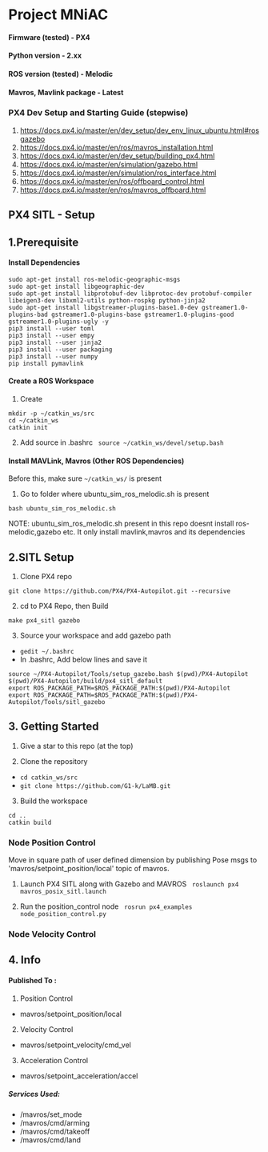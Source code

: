 # Project MNiAC

#### Firmware (tested) - PX4 
#### Python version - 2.xx
#### ROS version (tested) - Melodic
#### Mavros, Mavlink package - Latest

### PX4 Dev Setup and Starting Guide (stepwise)
1. https://docs.px4.io/master/en/dev_setup/dev_env_linux_ubuntu.html#rosgazebo
2. https://docs.px4.io/master/en/ros/mavros_installation.html
3. https://docs.px4.io/master/en/dev_setup/building_px4.html
4. https://docs.px4.io/master/en/simulation/gazebo.html
5. https://docs.px4.io/master/en/simulation/ros_interface.html
6. https://docs.px4.io/master/en/ros/offboard_control.html
7. https://docs.px4.io/master/en/ros/mavros_offboard.html


## PX4 SITL - Setup

## 1.Prerequisite

#### Install Dependencies
```
sudo apt-get install ros-melodic-geographic-msgs
sudo apt-get install libgeographic-dev 
sudo apt-get install libprotobuf-dev libprotoc-dev protobuf-compiler libeigen3-dev libxml2-utils python-rospkg python-jinja2
sudo apt-get install libgstreamer-plugins-base1.0-dev gstreamer1.0-plugins-bad gstreamer1.0-plugins-base gstreamer1.0-plugins-good gstreamer1.0-plugins-ugly -y
pip3 install --user toml
pip3 install --user empy
pip3 install --user jinja2
pip3 install --user packaging
pip3 install --user numpy
pip install pymavlink
```
#### Create a ROS Workspace
1. Create
```
mkdir -p ~/catkin_ws/src
cd ~/catkin_ws
catkin init
```
2. Add source in .bashrc
``` source ~/catkin_ws/devel/setup.bash```

#### Install MAVLink, Mavros (Other ROS Dependencies)

Before this, make sure `~/catkin_ws/` is present

1. Go to folder where ubuntu_sim_ros_melodic.sh is present
```
bash ubuntu_sim_ros_melodic.sh
```

NOTE: ubuntu_sim_ros_melodic.sh present in this repo doesnt install ros-melodic,gazebo etc. It only install mavlink,mavros and its dependencies

## 2.SITL Setup 

1. Clone PX4 repo
```
git clone https://github.com/PX4/PX4-Autopilot.git --recursive
```

2. cd to PX4 Repo, then Build 

```
make px4_sitl gazebo
```

3. Source your workspace and add gazebo path
* ```gedit ~/.bashrc```
* In .bashrc, Add below lines and save it
```
source ~/PX4-Autopilot/Tools/setup_gazebo.bash $(pwd)/PX4-Autopilot $(pwd)/PX4-Autopilot/build/px4_sitl_default
export ROS_PACKAGE_PATH=$ROS_PACKAGE_PATH:$(pwd)/PX4-Autopilot
export ROS_PACKAGE_PATH=$ROS_PACKAGE_PATH:$(pwd)/PX4-Autopilot/Tools/sitl_gazebo
```

## 3. Getting Started

1. Give a star to this repo (at the top) 

2. Clone the repository

- `cd catkin_ws/src`
- `git clone https://github.com/G1-k/LaMB.git`

3. Build the workspace
```
cd ..
catkin build
```

### Node Position Control

Move in square path of user defined dimension by publishing Pose msgs to  'mavros/setpoint_position/local' topic of mavros.

1. Launch PX4 SITL along with Gazebo and MAVROS
` roslaunch px4 mavros_posix_sitl.launch`

2. Run the position_control node
` rosrun px4_examples node_position_control.py`

### Node Velocity Control
 


## 4. Info
#### Published To :
1. Position Control
* mavros/setpoint_position/local

2. Velocity Control
* mavros/setpoint_velocity/cmd_vel

3. Acceleration Control
* mavros/setpoint_acceleration/accel

##### Services Used:
* /mavros/set_mode
* /mavros/cmd/arming
* /mavros/cmd/takeoff
* /mavros/cmd/land

